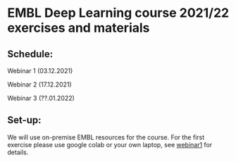 # EMBL Deep Learning course 2021/22 exercises and materials

## Schedule:

Webinar 1 (03.12.2021)

Webinar 2 (17.12.2021)

Webinar 3 (??.01.2022)


## Set-up:

We will use on-premise EMBL resources for the course. For the first exercise please use google colab or your own laptop, see [webinar1](https://github.com/kreshuklab/teaching-dl-course-2022/tree/main/webinar1) for details.
